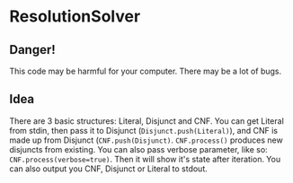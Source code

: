 # ResolutionSolver
## Danger!
This code may be harmful for your computer. There may be a lot of bugs.
## Idea
There are 3 basic structures: Literal, Disjunct and CNF. You can get Literal from stdin, then pass it to Disjunct (```Disjunct.push(Literal)```),
and CNF is made up from Disjunct (```CNF.push(Disjunct)```. ```CNF.process()``` produces new disjuncts from existing. You can also pass verbose parameter,
like so: ```CNF.process(verbose=true)```. Then it will show it's state after iteration. You can also output you CNF, Disjunct or Literal to stdout.
